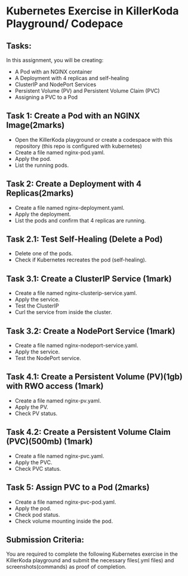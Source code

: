 # Kubernetes Exercise in KillerKoda Playground/ Codepace

## Tasks:

In this assignment, you will be creating:

* A Pod with an NGINX container
* A Deployment with 4 replicas and self-healing
* ClusterIP and NodePort Services
* Persistent Volume (PV) and Persistent Volume Claim (PVC)
* Assigning a PVC to a Pod


## Task 1: Create a Pod with an NGINX Image(2marks)
* Open the KillerKoda playground or create a codespace with this repository (this repo is configured with kubernetes)
* Create a file named nginx-pod.yaml.
* Apply the pod.
* List the running pods.

## Task 2: Create a Deployment with 4 Replicas(2marks)

* Create a file named nginx-deployment.yaml.
* Apply the deployment.
* List the pods and confirm that 4 replicas are running.

## Task 2.1: Test Self-Healing (Delete a Pod)

* Delete one of the pods.
* Check if Kubernetes recreates the pod (self-healing).

## Task 3.1: Create a ClusterIP Service (1mark)

* Create a file named nginx-clusterip-service.yaml.
* Apply the service.
* Test the ClusterIP
* Curl the service from inside the cluster.

## Task 3.2: Create a NodePort Service (1mark)

* Create a file named nginx-nodeport-service.yaml.
* Apply the service.
* Test the NodePort service.

## Task 4.1: Create a Persistent Volume (PV)(1gb) with RWO access (1mark)

* Create a file named nginx-pv.yaml.
* Apply the PV.
* Check PV status.

## Task 4.2: Create a Persistent Volume Claim (PVC)(500mb) (1mark)

* Create a file named nginx-pvc.yaml.
* Apply the PVC.
* Check PVC status.

## Task 5: Assign PVC to a Pod (2marks)

* Create a file named nginx-pvc-pod.yaml.
* Apply the pod.
* Check pod status.
* Check volume mounting inside the pod.

## Submission Criteria:

You are required to complete the following Kubernetes exercise in the KillerKoda playground and submit the necessary files(.yml files) and screenshots(commands) as proof of completion.




